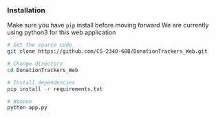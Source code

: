 ### Installation
Make sure you have `pip` install before moving forward
We are currently using python3 for this web application
```bash
# Get the source code
git clone https://github.com/CS-2340-68B/DonationTrackers_Web.git

# Change directory
cd DonationTrackers_Web

# Install dependencies
pip install -r requirements.txt

# Wooooo
python app.py
```